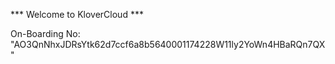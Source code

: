 *** Welcome to KloverCloud ***

On-Boarding No: &#34;AO3QnNhxJDRsYtk62d7ccf6a8b5640001174228W11ly2YoWn4HBaRQn7QX&#34;
